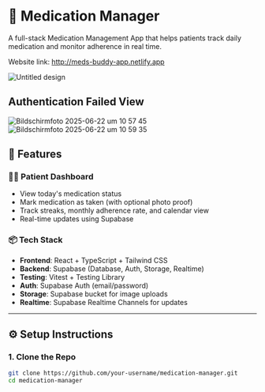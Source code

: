 # 💊 Medication Manager

A full-stack Medication Management App that helps patients track daily medication and monitor adherence in real time.

Website link: http://meds-buddy-app.netlify.app

![Untitled design](https://github.com/user-attachments/assets/08224c2e-f4e1-4812-a83c-8cac06aeae20)


## Authentication Failed View

![Bildschirmfoto 2025-06-22 um 10 57 45](https://github.com/user-attachments/assets/3dd8d5f3-621b-4ca8-9311-45232cfbe0d1)
![Bildschirmfoto 2025-06-22 um 10 59 35](https://github.com/user-attachments/assets/867a31aa-734c-4ac8-a4ed-3e7e148c9bc4)




## 🚀 Features




### 🧑‍⚕️ Patient Dashboard

- View today's medication status
- Mark medication as taken (with optional photo proof)
- Track streaks, monthly adherence rate, and calendar view
- Real-time updates using Supabase






### 📦 Tech Stack

- **Frontend**: React + TypeScript + Tailwind CSS
- **Backend**: Supabase (Database, Auth, Storage, Realtime)
- **Testing**: Vitest + Testing Library
- **Auth**: Supabase Auth (email/password)
- **Storage**: Supabase bucket for image uploads
- **Realtime**: Supabase Realtime Channels for updates

---

## ⚙️ Setup Instructions

### 1. Clone the Repo

```bash
git clone https://github.com/your-username/medication-manager.git
cd medication-manager
```
